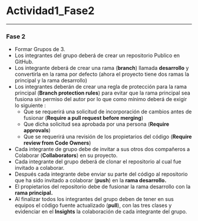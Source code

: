 # Actividad1_Fase2

------------


### Fase 2

- Formar Grupos de 3. 
- Los integrantes del grupo deberá de crear un repositorio Publico en GitHub.
- Los integrante deberá de crear una rama (**branch**) llamada **desarrollo** y convertirla en la rama por defecto (ahora el proyecto tiene dos ramas la principal y la rama desarrollo)
- Los integrantes deberán de crear una regla de protección para la rama principal (**Branch protection rules**) para evitar que la rama principal sea fusiona sin permiso del autor por lo que como mínimo deberá de exigir lo siguiente :
    - Que se requerirá una solicitud de incorporación de cambios antes de fusionar (**Require a pull request before merging**)
	- Que dicha solicitud sea aprobada por una persona (**Require approvals**)
	- Que se requerirá una revisión de los propietarios del código (**Require review from Code Owners**)
- Cada integrante de grupo debe de invitar a sus otros dos compañeros a Colaborar (**Collaborators**) en su proyecto.
- Cada integrante del grupo deberá de clonar el repositorio al cual fue invitado a colaborar.
- Después cada integrante debe enviar su parte del código al repositorio que ha sido invitado a colaborar (**push**) en la **rama desarrollo.** 
- El propietarios del repositorio debe de fusionar la rama desarrollo con la **rama principal.** 
- Al finalizar todos los integrantes del grupo deben de tener  en sus equipos el código fuente  actualizado (**pull**), con las tres clases y evidenciar  en el **Insights** la colaboración de cada integrante del grupo.
